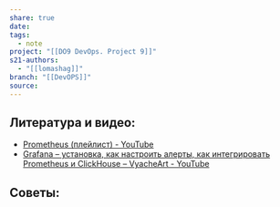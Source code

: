 ```yaml
---
share: true
date: 
tags:
  - note
project: "[[DO9 DevOps. Project 9]]"
s21-authors:
  - "[[lomashag]]"
branch: "[[DevOPS]]"
source: 
---
```


## Литература и видео:

- [Prometheus (плейлист) - YouTube](https://youtube.com/playlist?list=PLg5SS_4L6LYu6qjwwwjt2WRsEudkzqB7J&si=33yi_z1yfagf_E3I)
- [Grafana – установка, как настроить алерты, как интегрировать Prometheus и ClickHouse – VyacheArt - YouTube](https://youtu.be/1RpbstvgnVE)

## Советы:
